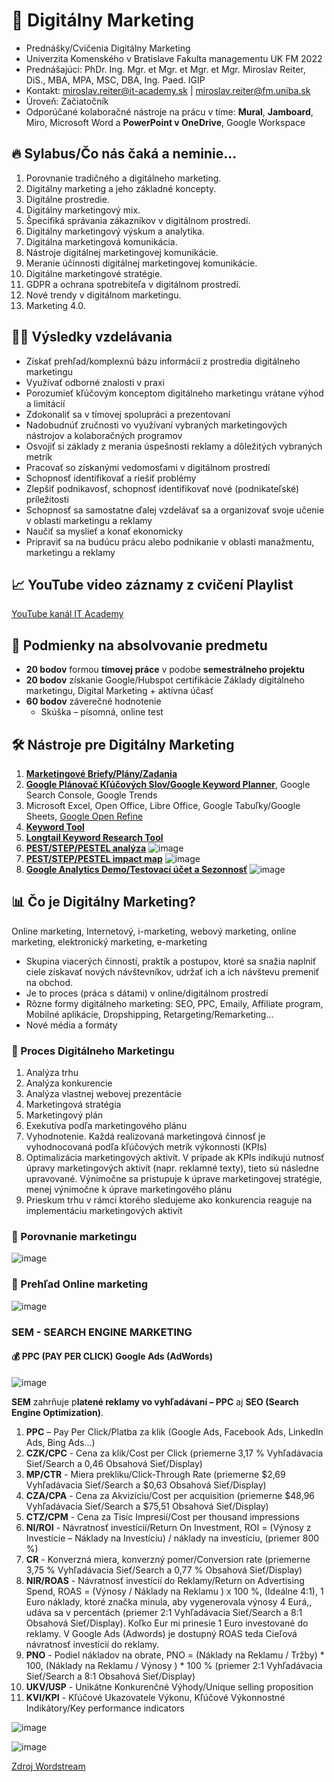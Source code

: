 # 🤳 Digitálny Marketing
* Prednášky/Cvičenia Digitálny Marketing
* Univerzita Komenského v Bratislave Fakulta managementu UK FM 2022
* Prednášajúci: PhDr. Ing. Mgr. et Mgr. et Mgr. et Mgr. Miroslav Reiter, DiS., MBA, MPA, MSC, DBA, Ing. Paed. IGIP 
* Kontakt: miroslav.reiter@it-academy.sk | miroslav.reiter@fm.uniba.sk 
* Úroveň: Začiatočník
* Odporúčané kolaboračné nástroje na prácu v tíme: **Mural**, **Jamboard**, Miro, Microsoft Word a **PowerPoint v OneDrive**, Google Workspace

## 🔥 Sylabus/Čo nás čaká a neminie...
1. Porovnanie tradičného a digitálneho marketing.  
2. Digitálny marketing a jeho základné koncepty.  
3. Digitálne prostredie.  
4. Digitálny marketingový mix.  
5. Špecifiká správania zákazníkov v digitálnom prostredí.  
6. Digitálny marketingový výskum a analytika.  
7. Digitálna marketingová komunikácia.  
8. Nástroje digitálnej marketingovej komunikácie.  
9. Meranie účinnosti digitálnej marketingovej komunikácie.  
10. Digitálne marketingové stratégie.  
11. GDPR a ochrana spotrebiteľa v digitálnom prostredí.  
12. Nové trendy v digitálnom marketingu.  
13. Marketing 4.0.  

## 👨‍🏫 Výsledky vzdelávania
* Získať prehľad/komplexnú bázu informácií z prostredia digitálneho marketingu
* Využívať odborné znalosti v praxi
* Porozumieť kľúčovým konceptom digitálneho marketingu vrátane výhod a limitácií
* Zdokonaliť sa v tímovej spolupráci a prezentovaní
* Nadobudnúť zručnosti vo využívaní vybraných marketingových nástrojov a kolaboračných programov
* Osvojiť si základy z merania úspešnosti reklamy a dôležitých vybraných metrík
* Pracovať so získanými vedomosťami v digitálnom prostredí
* Schopnosť identifikovať a riešiť problémy
* Zlepšiť podnikavosť, schopnosť identifikovať nové (podnikateľské) príležitosti
* Schopnosť sa samostatne ďalej vzdelávať sa a organizovať svoje učenie v oblasti marketingu a reklamy
* Naučiť sa myslieť a konať ekonomicky
* Pripraviť sa na budúcu prácu alebo podnikanie v oblasti manažmentu, marketingu a reklamy

## 📈 YouTube video záznamy z cvičení Playlist
[YouTube kanál IT Academy](https://www.youtube.com/watch?v=rvOgXfrMDLY&list=PLIu_ZdHo7Pk_EvbBKv6u7Q2UFrHwPi34c)

## 🥇 Podmienky na absolvovanie predmetu
* **20 bodov** formou **tímovej práce** v podobe **semestrálneho projektu**
* **20 bodov** získanie Google/Hubspot certifikácie Základy digitálneho marketingu, Digital Marketing + aktívna účasť
* **60 bodov** záverečné hodnotenie
  *  Skúška – písomná, online test 
 
## :hammer_and_wrench: Nástroje pre Digitálny Marketing
1. [**Marketingové Briefy/Plány/Zadania**](hhttps://adma.sk/briefy/)
2. [**Google Plánovač Kľúčových Slov/Google Keyword Planner**](https://ads.google.com/aw/keywordplanner), Google Search Console, Google Trends
3. Microsoft Excel, Open Office, Libre Office, Google Tabuľky/Google Sheets, [Google Open Refine](https://openrefine.org/)
5. [**Keyword Tool**](https://www.keywordtool.io)
6. [**Longtail Keyword Research Tool**](https://www.keyword.io)
7. [**PEST/STEP/PESTEL analýza**](https://blog.oxfordcollegeofmarketing.com/2016/06/30/pestel-analysis/)
![image](https://user-images.githubusercontent.com/24510943/204104379-f5bc478d-fd60-4355-940b-e1e129dee366.png)
8. [**PEST/STEP/PESTEL impact map**](https://blog.oxfordcollegeofmarketing.com/2016/06/30/pestel-analysis/)
![image](https://user-images.githubusercontent.com/24510943/204104414-e07bc17c-b76f-4e05-a152-0637ec70aa73.png)
9. [**Google Analytics Demo/Testovací účet a Sezonnosť**](https://support.google.com/analytics/answer/6367342?hl=en#zippy=%2Cin-this-article)
![image](https://user-images.githubusercontent.com/24510943/204104445-514af052-d900-4bb8-8a40-130fcaf9740d.png)


## 📊 Čo je Digitálny Marketing?
Online marketing, Internetový, i-marketing, webový marketing, online marketing, elektronický marketing, e-marketing

- Skupina viacerých činností, praktík a postupov, ktoré sa snažia naplniť ciele získavať nových návštevníkov, udržať ich a ich návštevu premeniť na obchod. 
- Je to proces (práca s dátami) v online/digitálnom prostredí
- Rôzne formy digitálneho marketing: SEO, PPC, Emaily, Affiliate program, Mobilné aplikácie, Dropshipping, Retargeting/Remarketing...
- Nové média a formáty

### 🚀 Proces Digitálneho Marketingu
1. Analýza trhu
2. Analýza konkurencie
3. Analýza vlastnej webovej prezentácie
4. Marketingová stratégia
5. Marketingový plán
6. Exekutíva podľa marketingového plánu 
7. Vyhodnotenie. Každá realizovaná marketingová činnosť je vyhodnocovaná podľa kľúčových metrík výkonnosti (KPIs) 
8. Optimalizácia marketingových aktivít. V prípade ak KPIs indikujú nutnosť úpravy marketingových aktivít (napr. reklamné texty), tieto sú následne upravované. Výnimočne sa pristupuje k úprave marketingovej stratégie, menej výnimočne k úprave marketingového plánu
9. Prieskum trhu v rámci ktorého sledujeme ako konkurencia reaguje na implementáciu marketingových aktivít

### 💸 Porovnanie marketingu
![image](https://user-images.githubusercontent.com/24510943/204103611-9ad9a7a1-868e-4493-8189-1b9c392dbabc.png)

### 🌟 Prehľad Online marketing
![image](https://user-images.githubusercontent.com/24510943/204103634-05bb9110-d669-4bdd-9f67-dd9f0d7a5d3a.png)

### SEM - SEARCH ENGINE MARKETING

#### 💰 PPC (PAY PER CLICK) Google Ads (AdWords)
![image](https://user-images.githubusercontent.com/24510943/204103705-97af6522-c321-4e20-aaa7-382a7e31d778.png)

**SEM** zahrňuje p**latené reklamy vo vyhľadávaní – PPC** aj **SEO (Search Engine Optimization)**.

1. **PPC** – Pay Per Click/Platba za klik (Google Ads, Facebook Ads, LinkedIn Ads, Bing Ads...)   
2. **CZK/CPC** - Cena za klik/Cost per Click (priemerne 3,17 % Vyhľadávacia Sieť/Search a 0,46 Obsahová Sieť/Display)  
3. **MP/CTR** - Miera prekliku/Click-Through Rate (priemerne $2,69 Vyhľadávacia Sieť/Search a $0,63 Obsahová Sieť/Display)  
4. **CZA/CPA** - Cena za Akvizíciu/Cost per acquisition (priemerne $48,96 Vyhľadávacia Sieť/Search a $75,51 Obsahová Sieť/Display)   
5. **CTZ/CPM** - Cena za Tisíc Impresií/Cost per thousand impressions
6. **NI/ROI** - Návratnosť investícií/Return On Investment, ROI = (Výnosy z Investície – Náklady na Investíciu) / náklady na investíciu, (priemer 800 %)
7. **CR** - Konverzná miera, konverzný pomer/Conversion rate (priemerne 3,75 % Vyhľadávacia Sieť/Search a 0,77 % Obsahová Sieť/Display)  
8. **NIR/ROAS** - Návratnosť investícií do Reklamy/Return on Advertising Spend, ROAS = (Výnosy / Náklady na Reklamu ) x 100 %, (Ideálne 4:1), 1 Euro náklady, ktoré značka minula, aby vygenerovala výnosy 4 Eurá,, udáva sa v percentách (priemer 2:1 Vyhľadávacia Sieť/Search a 8:1 Obsahová Sieť/Display). Koľko Eur mi prinesie 1 Euro investované do reklamy. V Google Ads (Adwords) je dostupný ROAS teda Cieľová návratnosť investícií do reklamy. 
8. **PNO** - Podiel nákladov na obrate, PNO = (Náklady na Reklamu / Tržby) * 100, (Náklady na Reklamu / Výnosy ) * 100 % (priemer 2:1 Vyhľadávacia Sieť/Search a 8:1 Obsahová Sieť/Display)
9. **UKV/USP** - Unikátne Konkurenčné Výhody/Unique selling proposition
10. **KVI/KPI** - Kľúčové Ukazovatele Výkonu, Kľúčové Výkonnostné Indikátory/Key performance indicators

![image](https://user-images.githubusercontent.com/24510943/204103808-5a6df248-ddab-48f2-9aa2-6cd6a1f0e1d2.png)

![image](https://user-images.githubusercontent.com/24510943/204103814-68dab7fc-4ab3-4d57-8ffc-cdb1ef43c884.png)

[Zdroj Wordstream](https://www.wordstream.com/blog/ws/2016/02/29/google-adwords-industry-benchmarks)

